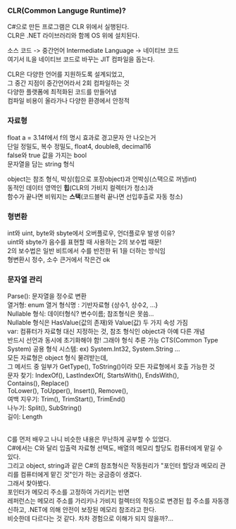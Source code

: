 ### CLR(Common Languge Runtime)?  
C#으로 만든 프로그램은 CLR 위에서 실행된다.  
CLR은 .NET 라이브러리와 함께 OS 위에 설치된다.  

소스 코드 -> 중간언어 Intermediate Language -> 네이티브 코드  
여기서 IL을 네이티브 코드로 바꾸는 JIT 컴파일을 돕는다.      

CLR은 다양한 언어를 지원하도록 설계되었고,  
그 중간 지점이 중간언어라서 2회 컴파일하는 것      
다양한 플랫폼에 최적화된 코드를 만들어냄    
컴파일 비용이 올라가나 다양한 환경에서 안정적  

### 자료형
float a = 3.14f에서 f의 명시 효과로 경고문자 안 나오는거  
단일 정밀도, 복수 정밀도, float4, double8, decimal16    
false와 true 값을 가지는 bool  
문자열을 담는 string 형식    
  
object는 참조 형식, 박싱(힙으로 포장object)과 언박싱(스택으로 꺼냄int)    
동적인 데이터 영역인 **힙**(CLR의 가비지 컬렉터가 청소)과     
함수가 끝나면 비워지는 **스택**(코드블럭 끝나면 선입후출로 자동 청소)  

### 형변환
int와 uint, byte와 sbyte에서 오버플로우, 언더플로우 발생 이유?    
uint와 sbyte가 음수를 표현할 때 사용하는 2의 보수법 때문!      
2의 보수법은 일반 비트에서 수를 반전한 뒤 1을 더하는 방식임      
형변환시 정수, 소수 큰거에서 작은건 ok    

### 문자열 관리
Parse(): 문자열을 정수로 변환  
열거형: enum 열거 형식명 : 기반자료형 {상수1, 상수2, ...}    
Nullable 형식:  데이터형식? 변수이름; 참조형식은 못씀...    
Nullable 형식은 HasValue(값의 존재)와 Value(값) 두 가지 속성 가짐        
var: 컴퓨터가 자료형 대신 지정하는 것, 참조 형식인 object과 아예 다른 개념    
반드시 선언과 동시에 초기화해야 함! 그래야 형식 추론 가능
CTS(Common Type System) 공용 형식 시스템: ex) System.Int32, System.String ...  
모든 자료형은 object 형식 물려받는데,   
그 메서드 중 일부가 GetType(), ToString()이라 모든 자료형에서 호출 가능한 것  
문자 찾기: IndexOf(), LastIndexOf(, StartsWith(), EndsWith(),  
Contains(), Replace()  
ToLower(), ToUpper(), Insert(), Remove(),  
여백 지우기: Trim(), TrimStart(), TrimEnd()  
나누기: Split(), SubString()  
길이: Length   
<br/>
 
C를 먼저 배우고 나니 비슷한 내용은 무난하게 공부할 수 있었다.  
C#에서는 C와 달리 입출력 자료형 선택도, 배열의 메모리 할당도 컴퓨터에게 맡길 수 있다.  
그리고 object, string과 같은 C#의 참조형식은 작동원리가 "포인터 할당과 메모리 관리를 컴퓨터에게 맡긴 것"인가 하는 궁금증이 생겼다.  
그래서 찾아봤다.  
포인터가 메모리 주소를 고정하여 가리키는 반면  
레퍼런스는 메모리 주소를 가리키나 가비지 컬렉터의 작동으로 변경된 힙 주소를 자동갱신하고, .NET에 의해 안전이 보장된 메모리 참조라고 한다.  
비슷한데 다르다는 것 같다. 차차 경험으로 이해가 되지 않을까?...   






